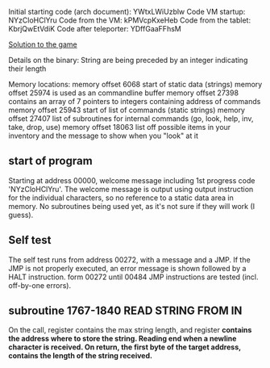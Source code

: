 
Initial starting code (arch document): YWtxLWiUzblw
Code VM startup: NYzCloHClYru
Code from the VM: kPMVcpKxeHeb
Code from the tablet: KbrjQwEtVdiK
Code after teleporter: YDffGaaFFhsM

[Solution to the game](https://github.com/fwenzel/synacor-challenge/blob/master/vm/solution.sh)


Details on the binary:
String are being preceded by an integer indicating their length

Memory locations:
memory offset 6068 start of static data (strings)
memory offset 25974 is used as an commandline buffer
memory offset 27398 contains an array of 7 pointers to integers containing address of commands
memory offset 25943 start of list of commands (static strings)
memory offset 27407 list of subroutines for internal commands (go, look, help, inv, take, drop, use)
memory offset 18063 list off possible items in your inventory and the message to show when you "look" at it

## start of program
Starting at address 00000, welcome message including 1st progress code 'NYzCloHClYru'. The welcome message is 
output using output instruction for the individual characters, so no reference to a static data area in
memory. No subroutines being used yet, as it's not sure if they will work (I guess).

## Self test
The self test runs from address 00272, with a message and a JMP. If the JMP is not properly executed, an
error message is shown followed by a HALT instruction. form 00272 until 00484 JMP instructions are tested
(incl. off-by-one errors).


## subroutine 1767-1840 READ STRING FROM IN
On the call, register <a> contains the max string length, and register <b> contains the address where
to store the string. Reading end when a newline character is received.
On return, the first byte of the target address, contains the length of the string received. 